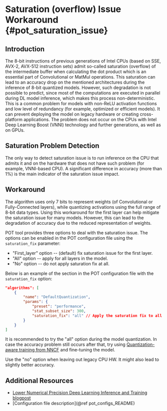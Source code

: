 # Saturation (overflow) Issue Workaround {#pot_saturation_issue}

## Introduction
The 8-bit instructions of previous generations of Intel CPUs (based on SSE, AVX-2, AVX-512 instruction sets) admit so-called saturation (overflow) of the intermediate buffer when calculating the dot product which is an essential part of Convolutional or MatMul operations. This saturation can lead to an accuracy drop on the mentioned architectures during the inference of 8-bit quantized models. However, such degradation is not possible to predict, since most of the computations are executed in parallel during DL model inference, which makes this process non-deterministic. This is a common problem for models with non-ReLU activation functions and low level of redundancy (for example, optimized or efficient models). It can prevent deploying the model on legacy hardware or creating cross-platform applications. The problem does not occur on the CPUs with Intel Deep Learning Boost (VNNI) technology and further generations, as well as on GPUs.

## Saturation Problem Detection
The only way to detect saturation issue is to run inference on the CPU that admits it and on the hardware that does not have such problem (for example, VNNI-based CPU). A significant difference in accuracy (more than 1%) is the main indicator of the saturation issue impact.

## Workaround
The algorithm uses only 7 bits to represent weights (of Convolutional or Fully-Connected layers), while quantizing activations using the full range of 8-bit data types. Using this workaround for the first layer can help mitigate the saturation issue for many models. However, this can lead to the degradation of accuracy due to the reduced representation of weights.

POT tool provides three options to deal with the saturation issue. The options can be enabled in the POT configuration file using the `saturation_fix` parameter:

* "First_layer" option -- (default) fix saturation issue for the first layer. 
* "All" option -- apply for all layers in the model.
* "No" option -- do not apply saturation fix at all.

Below is an example of the section in the POT configuration file with the `saturation_fix` option:
```json
"algorithms": [
    {
        "name": "DefaultQuantization",
        "params": {
            "preset": "performance",
            "stat_subset_size": 300,
            "saturation_fix": "all" // Apply the saturation fix to all the layers
        }
    }
]
```

It is recommended to try the "all" option during the model quantization. In case the accuracy problem still occurs after that, try using [Quantization-aware training from NNCF](https://github.com/openvinotoolkit/nncf) and fine-tuning the model.

Use the "no" option when leaving out legacy CPU HW. It might also lead to slightly better accuracy.

## Additional Resources

* [Lower Numerical Precision Deep Learning Inference and Training blogpost](https://www.intel.com/content/www/us/en/developer/articles/technical/lower-numerical-precision-deep-learning-inference-and-training.html)
* [Configuration file description](@ref pot_configs_README)
